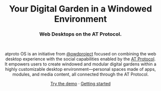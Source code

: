 <h1 align="center">Your Digital Garden in a Windowed Environment</h1>
<h3 align="center">
  Web Desktops on the AT Protocol.
</h3>

<br />

<div align="center">
  
atproto OS is an initiative from [@owdproject](https://bsky.app/profile/owdproject.org) focused on combining the web desktop experience with the social capabilities enabled by the [AT Protocol](https://atproto.com/). It empowers users to create windowed and modular digital gardens within a highly customizable desktop environment—personal spaces made of apps, modules, and media content, all connected through the AT Protocol.

[Try the demo](https://atproto-os.pages.dev) · [Getting started](https://github.com/atproto-os/atproto-os)

</div>
